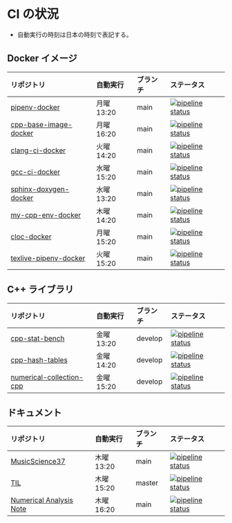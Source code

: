 # CI の状況

- 自動実行の時刻は日本の時刻で表記する。

## Docker イメージ

| リポジトリ                                                                       | 自動実行   | ブランチ | ステータス                                                                                                                                                                     |
| :------------------------------------------------------------------------------- | :--------- | :------- | :----------------------------------------------------------------------------------------------------------------------------------------------------------------------------- |
| [pipenv-docker](https://gitlab.com/MusicScience37/pipenv-docker)                 | 月曜 13:20 | main     | [![pipeline status](https://gitlab.com/MusicScience37/pipenv-docker/badges/main/pipeline.svg)](https://gitlab.com/MusicScience37/pipenv-docker/-/commits/main)                 |
| [cpp-base-image-docker](https://gitlab.com/MusicScience37/cpp-base-image-docker) | 月曜 16:20 | main     | [![pipeline status](https://gitlab.com/MusicScience37/cpp-base-image-docker/badges/main/pipeline.svg)](https://gitlab.com/MusicScience37/cpp-base-image-docker/-/commits/main) |
| [clang-ci-docker](https://gitlab.com/MusicScience37/clang-ci-docker)             | 火曜 14:20 | main     | [![pipeline status](https://gitlab.com/MusicScience37/clang-ci-docker/badges/main/pipeline.svg)](https://gitlab.com/MusicScience37/clang-ci-docker/-/commits/main)             |
| [gcc-ci-docker](https://gitlab.com/MusicScience37/gcc-ci-docker)                 | 水曜 15:20 | main     | [![pipeline status](https://gitlab.com/MusicScience37/gcc-ci-docker/badges/main/pipeline.svg)](https://gitlab.com/MusicScience37/gcc-ci-docker/-/commits/main)                 |
| [sphinx-doxygen-docker](https://gitlab.com/MusicScience37/sphinx-doxygen-docker) | 水曜 13:20 | main     | [![pipeline status](https://gitlab.com/MusicScience37/sphinx-doxygen-docker/badges/main/pipeline.svg)](https://gitlab.com/MusicScience37/sphinx-doxygen-docker/-/commits/main) |
| [my-cpp-env-docker](https://gitlab.com/MusicScience37/my-cpp-env-docker)         | 木曜 14:20 | main     | [![pipeline status](https://gitlab.com/MusicScience37/my-cpp-env-docker/badges/main/pipeline.svg)](https://gitlab.com/MusicScience37/my-cpp-env-docker/-/commits/main)         |
| [cloc-docker](https://gitlab.com/MusicScience37/cloc-docker)                     | 月曜 15:20 | main     | [![pipeline status](https://gitlab.com/MusicScience37/cloc-docker/badges/main/pipeline.svg)](https://gitlab.com/MusicScience37/cloc-docker/-/commits/main)                     |
| [texlive-pipenv-docker](https://gitlab.com/MusicScience37/texlive-pipenv-docker) | 火曜 15:20 | main     | [![pipeline status](https://gitlab.com/MusicScience37/texlive-pipenv-docker/badges/main/pipeline.svg)](https://gitlab.com/MusicScience37/texlive-pipenv-docker/-/commits/main) |

## C++ ライブラリ

| リポジトリ                                                                             | 自動実行   | ブランチ | ステータス                                                                                                                                                                                 |
| :------------------------------------------------------------------------------------- | :--------- | :------- | :----------------------------------------------------------------------------------------------------------------------------------------------------------------------------------------- |
| [cpp-stat-bench](https://gitlab.com/MusicScience37/cpp-stat-bench)                     | 金曜 13:20 | develop  | [![pipeline status](https://gitlab.com/MusicScience37/cpp-stat-bench/badges/develop/pipeline.svg)](https://gitlab.com/MusicScience37/cpp-stat-bench/-/commits/develop)                     |
| [cpp-hash-tables](https://gitlab.com/MusicScience37/cpp-hash-tables)                   | 金曜 14:20 | develop  | [![pipeline status](https://gitlab.com/MusicScience37/cpp-hash-tables/badges/develop/pipeline.svg)](https://gitlab.com/MusicScience37/cpp-hash-tables/-/commits/develop)                   |
| [numerical-collection-cpp](https://gitlab.com/MusicScience37/numerical-collection-cpp) | 金曜 15:20 | develop  | [![pipeline status](https://gitlab.com/MusicScience37/numerical-collection-cpp/badges/develop/pipeline.svg)](https://gitlab.com/MusicScience37/numerical-collection-cpp/-/commits/develop) |

## ドキュメント

| リポジトリ                                                                           | 自動実行   | ブランチ | ステータス                                                                                                                                                                             |
| :----------------------------------------------------------------------------------- | :--------- | :------- | :------------------------------------------------------------------------------------------------------------------------------------------------------------------------------------- |
| [MusicScience37](https://gitlab.com/MusicScience37/MusicScience37)                   | 木曜 13:20 | main     | [![pipeline status](https://gitlab.com/MusicScience37/MusicScience37/badges/main/pipeline.svg)](https://gitlab.com/MusicScience37/MusicScience37/-/commits/main)                       |
| [TIL](https://gitlab.com/MusicScience37/til)                                         | 木曜 15:20 | master   | [![pipeline status](https://gitlab.com/MusicScience37/til/badges/master/pipeline.svg)](https://gitlab.com/MusicScience37/til/-/commits/master)                                         |
| [Numerical Analysis Note](https://gitlab.com/MusicScience37/numerical-analysis-note) | 木曜 16:20 | main     | [![pipeline status](https://gitlab.com/MusicScience37/numerical-analysis-note/badges/master/pipeline.svg)](https://gitlab.com/MusicScience37/numerical-analysis-note/-/commits/master) |
